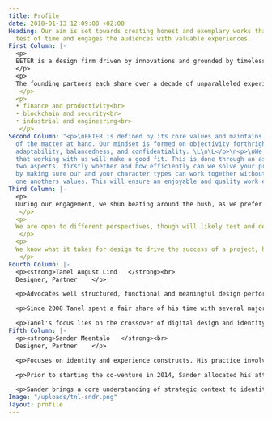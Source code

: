 ```yaml
---
title: Profile
date: 2018-01-13 12:09:00 +02:00
Heading: Our aim is set towards creating honest and exemplary works that stands the
  test of time and engages the audiences with valuable experiences.
First Column: |-
  <p>
  EETER is a design firm driven by innovations and grounded by timeless design principles.
  </p>
  <p>
  The founding partners each share over a decade of unparalleled experience and serve as the key contacts. We also work in close partnership with select talented local and remote experts from fields such as motion design, development, research, photography and production work.
   </p>
  <p>
  • finance and productivity<br>
  • blockchain and security<br>
  • industrial and engineering<br>
   </p>
Second Column: "<p>\nEETER is defined by its core values and maintains them regardless
  of the matter at hand. Our mindset is formed on objectivity forthrightness, honesty,
  adaptability, balancedness, and confidentiality. \L\n\L</p>\n<p>\nWe want to ensure
  that working with us will make a good fit. This is done through an assessment of
  two aspects, firstly whether and how efficiently can we solve your problems. Secondly,
  by making sure our and your character types can work together without compromising
  one anothers values. This will ensure an enjoyable and quality work experience.\n</p>"
Third Column: |-
  <p>
  During our engagement, we shun beating around the bush, as we prefer getting straight to the point. We root out heedless subjectivity and grow the practice of reasoned and fact-based decision making on all matters.
   </p>
  <p>
  We are open to different perspectives, though will likely test and debunk prescriptive advice rather than accepting it blindly.
   </p>
  <p>
  We know what it takes for design to drive the success of a project, hence we keep our approach to design lean and avoid engaging in inefficient practices or creating excess.
   </p>
Fourth Column: |-
  <p><strong>Tanel August Lind   </strong><br>
  Designer, Partner    </p>

  <p>Advocates well structured, functional and meaningful design performance.    </p>

  <p>Since 2008 Tanel spent a fair share of his time with several major design firms in Estonia, Finland, and Australia. Most of his past work involves around financial, industrial and tech sectors.    </p>

  <p>Tanel's focus lies on the crossover of digital design and identity. He provides direction on the operational matters of product development, with an aim to improve design disciplines functions and gap the bridge between development. </p>
Fifth Column: |-
  <p><strong>Sander Meentalo   </strong><br>
  Designer, Partner    </p>

  <p>Focuses on identity and experience constructs. His practice involves trinity of semiology, gestalt psychology and heuristics.    </p>

  <p>Prior to starting the co-venture in 2014, Sander allocated his attention to a leading design agency in Estonia. Aside a succesful freelance career, he has also co-founded and directed a quality music festival in the region.    </p>

  <p>Sander brings a core understanding of strategic context to identity design. He holds an indispensable combination of strong capacity for concepting, design principles and engineering know-how for digital outputs.</p>
Image: "/uploads/tnl-sndr.png"
layout: profile
---
```


